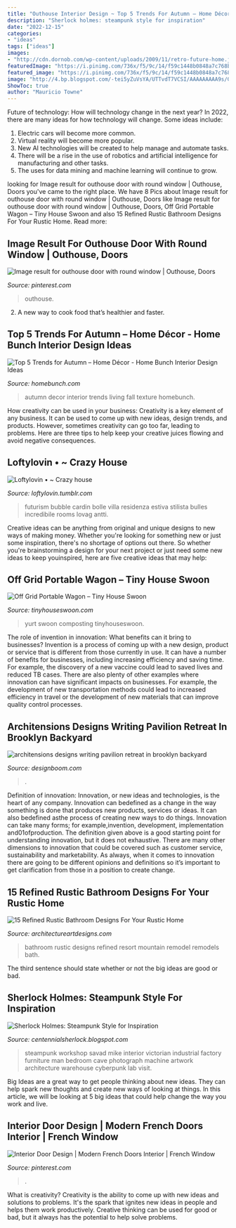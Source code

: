 ```yaml
---
title: "Outhouse Interior Design ~ Top 5 Trends For Autumn – Home Décor"
description: "Sherlock holmes: steampunk style for inspiration"
date: "2022-12-15"
categories:
- "ideas"
tags: ["ideas"]
images:
- "http://cdn.dornob.com/wp-content/uploads/2009/11/retro-future-home.jpg"
featuredImage: "https://i.pinimg.com/736x/f5/9c/14/f59c1448b0848a7c768bd63a6975bc16.jpg"
featured_image: "https://i.pinimg.com/736x/f5/9c/14/f59c1448b0848a7c768bd63a6975bc16.jpg"
image: "http://4.bp.blogspot.com/-tei5yZuVsYA/UTTvdT7VCSI/AAAAAAAAA9s/GKcr2hpMVws/s1600/steampunk-the-workshop-mike-savad.jpg"
ShowToc: true
author: "Mauricio Towne"
---
```



Future of technology: How will technology change in the next year?
In 2022, there are many ideas for how technology will change. Some ideas include:
1. Electric cars will become more common.
2. Virtual reality will become more popular. 
3. New AI technologies will be created to help manage and automate tasks. 
4. There will be a rise in the use of robotics and artificial intelligence for manufacturing and other tasks. 
5. The uses for data mining and machine learning will continue to grow.

	

		
looking for Image result for outhouse door with round window | Outhouse, Doors you've came to the right place. We have 8 Pics about Image result for outhouse door with round window | Outhouse, Doors like Image result for outhouse door with round window | Outhouse, Doors, Off Grid Portable Wagon – Tiny House Swoon and also 15 Refined Rustic Bathroom Designs For Your Rustic Home. Read more:
		
    
## Image Result For Outhouse Door With Round Window | Outhouse, Doors

<img loading=lazy src="https://i.pinimg.com/736x/03/5e/60/035e602f2282b176375fe32fc833a4f5.jpg" onerror="this.onerror=null;this.src='https://tse2.mm.bing.net/th?id=OIP.bPj5X4lJaCMhJiZ9v_da1AHaLI&amp;pid=15.1';" alt="Image result for outhouse door with round window | Outhouse, Doors">

_Source: pinterest.com_

>outhouse. 

	

2. A new way to cook food that’s healthier and faster.

    
## Top 5 Trends For Autumn – Home Décor - Home Bunch Interior Design Ideas

<img loading=lazy src="https://www.homebunch.com/wp-content/uploads/1273.jpg" onerror="this.onerror=null;this.src='https://tse4.mm.bing.net/th?id=OIP.lc62gHQjL_7VN5K5-5mhEAHaFV&amp;pid=15.1';" alt="Top 5 Trends for Autumn – Home Décor - Home Bunch Interior Design Ideas">

_Source: homebunch.com_

>autumn decor interior trends living fall texture homebunch. 

	

How creativity can be used in your business:
Creativity is a key element of any business. It can be used to come up with new ideas, design trends, and products. However, sometimes creativity can go too far, leading to problems. Here are three tips to help keep your creative juices flowing and avoid negative consequences.

    
## Loftylovin • ~ Crazy House

<img loading=lazy src="http://cdn.dornob.com/wp-content/uploads/2009/11/retro-future-home.jpg" onerror="this.onerror=null;this.src='https://tse2.mm.bing.net/th?id=OIP.ihKv4ioaOt80HvzPG3g_vQAAAA&amp;pid=15.1';" alt="Loftylovin • ~ Crazy house">

_Source: loftylovin.tumblr.com_

>futurism bubble cardin bolle villa residenza estiva stilista bulles incredibile rooms lovag antti. 

	

Creative ideas can be anything from original and unique designs to new ways of making money. Whether you're looking for something new or just some inspiration, there's no shortage of options out there. So whether you're brainstorming a design for your next project or just need some new ideas to keep youinspired, here are five creative ideas that may help: 

    
## Off Grid Portable Wagon – Tiny House Swoon

<img loading=lazy src="https://tinyhouseswoon.com/wp-content/uploads/2014/01/off-grid-portable-wagon-4.jpg" onerror="this.onerror=null;this.src='https://tse1.mm.bing.net/th?id=OIP.FW6IGyiBtAom5jkJ8VfCNQHaE7&amp;pid=15.1';" alt="Off Grid Portable Wagon – Tiny House Swoon">

_Source: tinyhouseswoon.com_

>yurt swoon composting tinyhouseswoon. 

	

The role of invention in innovation: What benefits can it bring to businesses?
Invention is a process of coming up with a new design, product or service that is different from those currently in use. It can have a number of benefits for businesses, including increasing efficiency and saving time. For example, the discovery of a new vaccine could lead to saved lives and reduced TB cases. There are also plenty of other examples where innovation can have significant impacts on businesses. For example, the development of new transportation methods could lead to increased efficiency in travel or the development of new materials that can improve quality control processes.

    
## Architensions Designs Writing Pavilion Retreat In Brooklyn Backyard

<img loading=lazy src="https://www.designboom.com/wp-content/uploads/2015/12/architensionsdesignboom01.jpg" onerror="this.onerror=null;this.src='https://tse4.mm.bing.net/th?id=OIP.VxDhnenvhR1JyTC40rdJlQHaFE&amp;pid=15.1';" alt="architensions designs writing pavilion retreat in brooklyn backyard">

_Source: designboom.com_

>. 

	

Definition of innovation:
Innovation, or new ideas and technologies, is the heart of any company. Innovation can bedefined as a change in the way something is done that produces new products, services or ideas. It can also bedefined asthe process of creating new ways to do things. Innovation can take many forms; for example,invention, development, implementation and01ofproduction.
The definition given above is a good starting point for understanding innovation, but it does not exhaustive. There are many other dimensions to innovation that could be covered such as customer service, sustainability and marketability. As always, when it comes to innovation there are going to be different opinions and definitions so it’s important to get clarification from those in a position to create change.

    
## 15 Refined Rustic Bathroom Designs For Your Rustic Home

<img loading=lazy src="http://www.architectureartdesigns.com/wp-content/uploads/2015/02/15-Refined-Rustic-Bathroom-Designs-For-Your-Rustic-Home-6-630x431.jpg" onerror="this.onerror=null;this.src='https://tse4.mm.bing.net/th?id=OIP.LbSYmmzLBD09y6Jesf1nhAHaFE&amp;pid=15.1';" alt="15 Refined Rustic Bathroom Designs For Your Rustic Home">

_Source: architectureartdesigns.com_

>bathroom rustic designs refined resort mountain remodel remodels bath. 

	

The third sentence should state whether or not the big ideas are good or bad.

    
## Sherlock Holmes: Steampunk Style For Inspiration

<img loading=lazy src="http://4.bp.blogspot.com/-tei5yZuVsYA/UTTvdT7VCSI/AAAAAAAAA9s/GKcr2hpMVws/s1600/steampunk-the-workshop-mike-savad.jpg" onerror="this.onerror=null;this.src='https://tse4.mm.bing.net/th?id=OIP.Sb2rBJKZx0tuGzg8K1dJAAHaFN&amp;pid=15.1';" alt="Sherlock Holmes: Steampunk Style for Inspiration">

_Source: centennialsherlock.blogspot.com_

>steampunk workshop savad mike interior victorian industrial factory furniture man bedroom cave photograph machine artwork architecture warehouse cyberpunk lab visit. 

	

Big Ideas are a great way to get people thinking about new ideas. They can help spark new thoughts and create new ways of looking at things. In this article, we will be looking at 5 big ideas that could help change the way you work and live.

    
## Interior Door Design | Modern French Doors Interior | French Window

<img loading=lazy src="https://i.pinimg.com/736x/f5/9c/14/f59c1448b0848a7c768bd63a6975bc16.jpg" onerror="this.onerror=null;this.src='https://tse1.mm.bing.net/th?id=OIP.cwScMvrfe8dJiAWAWH_JngHaHp&amp;pid=15.1';" alt="Interior Door Design | Modern French Doors Interior | French Window">

_Source: pinterest.com_

>. 

	

What is creativity?
Creativity is the ability to come up with new ideas and solutions to problems. It's the spark that ignites new ideas in people and helps them work productively. Creative thinking can be used for good or bad, but it always has the potential to help solve problems.

